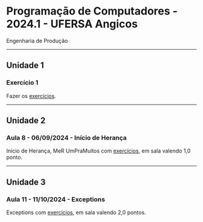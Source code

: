 # Programação de Computadores - 2024.1 - UFERSA Angicos

Engenharia de Produção

---

## Unidade 1

### Exercício 1

Fazer os [exercícios](unidade1/exercicio1.md).

---

## Unidade 2

### Aula 8 - 06/09/2024 - Início de Herança

Início de Herança, MeR UmPraMuitos com [exercícios](unidade2/aula8.md), em sala valendo 1,0 ponto.


---

## Unidade 3

### Aula 11 - 11/10/2024 - Exceptions

Exceptions com [exercícios](unidade3/aula11.md), em sala valendo 2,0 pontos.
